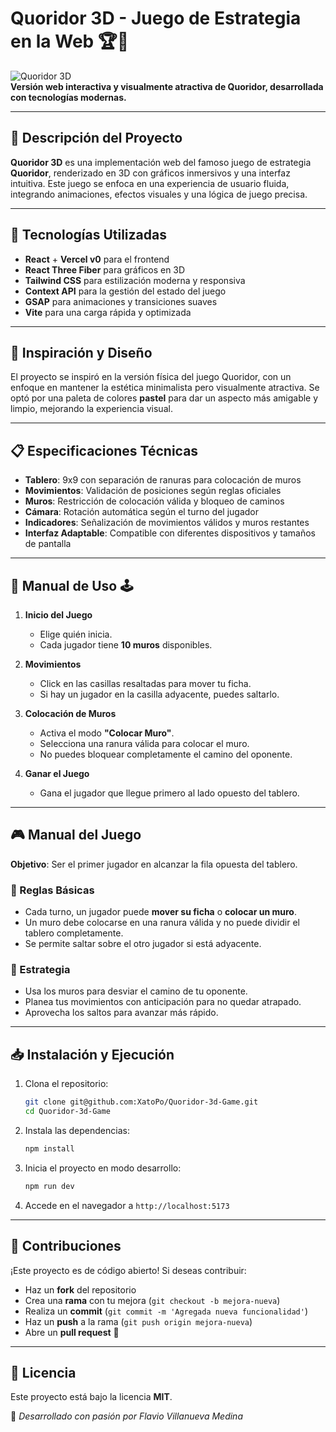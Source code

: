 # Quoridor 3D - Juego de Estrategia en la Web 🏆🎲

![Quoridor 3D](https://upload.wikimedia.org/wikipedia/commons/thumb/9/92/Quoridor_2J.JPG/250px-Quoridor_2J.JPG)  
**Versión web interactiva y visualmente atractiva de Quoridor, desarrollada con tecnologías modernas.**

---

## 📌 Descripción del Proyecto

**Quoridor 3D** es una implementación web del famoso juego de estrategia **Quoridor**, renderizado en 3D con gráficos inmersivos y una interfaz intuitiva. Este juego se enfoca en una experiencia de usuario fluida, integrando animaciones, efectos visuales y una lógica de juego precisa.

---

## 🚀 Tecnologías Utilizadas

- **React** + **Vercel v0** para el frontend
- **React Three Fiber** para gráficos en 3D
- **Tailwind CSS** para estilización moderna y responsiva
- **Context API** para la gestión del estado del juego
- **GSAP** para animaciones y transiciones suaves
- **Vite** para una carga rápida y optimizada

---

## 🎨 Inspiración y Diseño

El proyecto se inspiró en la versión física del juego Quoridor, con un enfoque en mantener la estética minimalista pero visualmente atractiva. Se optó por una paleta de colores **pastel** para dar un aspecto más amigable y limpio, mejorando la experiencia visual.

---

## 📋 Especificaciones Técnicas

- **Tablero**: 9x9 con separación de ranuras para colocación de muros
- **Movimientos**: Validación de posiciones según reglas oficiales
- **Muros**: Restricción de colocación válida y bloqueo de caminos
- **Cámara**: Rotación automática según el turno del jugador
- **Indicadores**: Señalización de movimientos válidos y muros restantes
- **Interfaz Adaptable**: Compatible con diferentes dispositivos y tamaños de pantalla

---

## 📖 Manual de Uso 🕹️

1. **Inicio del Juego**
   - Elige quién inicia.
   - Cada jugador tiene **10 muros** disponibles.

2. **Movimientos**
   - Click en las casillas resaltadas para mover tu ficha.
   - Si hay un jugador en la casilla adyacente, puedes saltarlo.

3. **Colocación de Muros**
   - Activa el modo **"Colocar Muro"**.
   - Selecciona una ranura válida para colocar el muro.
   - No puedes bloquear completamente el camino del oponente.

4. **Ganar el Juego**
   - Gana el jugador que llegue primero al lado opuesto del tablero.

---

## 🎮 Manual del Juego

**Objetivo**: Ser el primer jugador en alcanzar la fila opuesta del tablero.

### 🔹 Reglas Básicas
- Cada turno, un jugador puede **mover su ficha** o **colocar un muro**.
- Un muro debe colocarse en una ranura válida y no puede dividir el tablero completamente.
- Se permite saltar sobre el otro jugador si está adyacente.

### 🔸 Estrategia
- Usa los muros para desviar el camino de tu oponente.
- Planea tus movimientos con anticipación para no quedar atrapado.
- Aprovecha los saltos para avanzar más rápido.

---

## 📥 Instalación y Ejecución

1. Clona el repositorio:
   ```bash
   git clone git@github.com:XatoPo/Quoridor-3d-Game.git
   cd Quoridor-3d-Game
   ```
2. Instala las dependencias:
   ```bash
   npm install
   ```
3. Inicia el proyecto en modo desarrollo:
   ```bash
   npm run dev
   ```
4. Accede en el navegador a `http://localhost:5173`

---

## 📢 Contribuciones

¡Este proyecto es de código abierto! Si deseas contribuir:
- Haz un **fork** del repositorio
- Crea una **rama** con tu mejora (`git checkout -b mejora-nueva`)
- Realiza un **commit** (`git commit -m 'Agregada nueva funcionalidad'`)
- Haz un **push** a la rama (`git push origin mejora-nueva`)
- Abre un **pull request** 🚀

---

## 📜 Licencia

Este proyecto está bajo la licencia **MIT**.

📩 _Desarrollado con pasión por Flavio Villanueva Medina_

